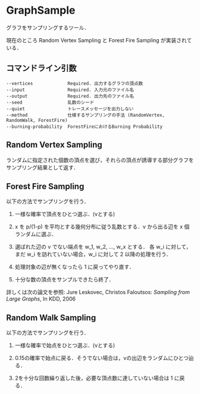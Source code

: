 ﻿# GraphSample

グラフをサンプリングするツール．

現在のところ Random Vertex Sampling と Forest Fire Sampling が実装されている．

## コマンドライン引数

    --vertices             Required. 出力するグラフの頂点数
    --input                Required. 入力元のファイル名
    --output               Required. 出力先のファイル名
    --seed                 乱数のシード
    --quiet                トレースメッセージを出力しない
    --method               仕様するサンプリングの手法 (RandomVertex, RandomWalk, ForestFire)
    --burning-probability  ForestFireにおけるBurning Probability

## Random Vertex Sampling

ランダムに指定された個数の頂点を選び，それらの頂点が誘導する部分グラフをサンプリング結果として返す．


## Forest Fire Sampling

以下の方法でサンプリングを行う．

1. 一様な確率で頂点をひとつ選ぶ．(vとする)

2. x を p/(1-p) を平均とする幾何分布に従う乱数とする．v から出る辺を x 個ランダムに選ぶ．

3. 選ばれた辺の v でない端点を w_1, w_2, ..., w_x とする．
   各 w_i に対して，まだ w_i を訪れていない場合，w_i に対して 2 以降の処理を行う．

4. 処理対象の辺が無くなったら 1 に戻ってやり直す．

5. 十分な数の頂点をサンプルできたら終了．

詳しくは次の論文を参照: Jure Leskovec, Christos Faloutsos: _Sampling from Large Graphs_, In KDD, 2006


## Random Walk Sampling

以下の方法でサンプリングを行う．

1. 一様な確率で始点をひとつ選ぶ．(vとする)

2. 0.15の確率で始点に戻る．そうでない場合は，vの出辺をランダムにひとつ辿る．

3. 2を十分な回数繰り返した後，必要な頂点数に達していない場合は 1 に戻る．

